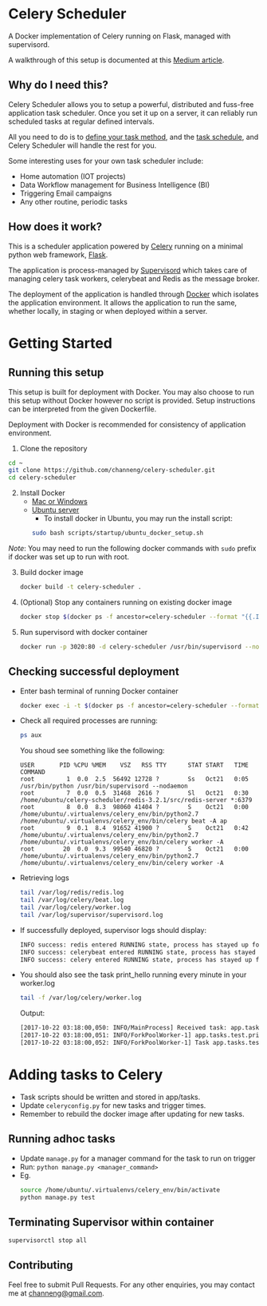 # Celery Scheduler

A Docker implementation of Celery running on Flask, managed with supervisord.

A walkthrough of this setup is documented at this [Medium article](https://medium.com/@channeng/setting-up-a-task-scheduler-application-with-celery-flask-part-1-8652265050dc).

## Why do I need this?

Celery Scheduler allows you to setup a powerful, distributed and fuss-free application task scheduler. Once you set it up on a server, it can reliably run scheduled tasks at regular defined intervals.

All you need to do is to [define your task method](app/tasks/test.py), and the [task schedule](celeryconfig.py), and Celery Scheduler will handle the rest for you.

Some interesting uses for your own task scheduler include:
- Home automation (IOT projects)
- Data Workflow management for Business Intelligence (BI)
- Triggering Email campaigns
- Any other routine, periodic tasks

## How does it work?

This is a scheduler application powered by [Celery](http://docs.celeryproject.org/en/latest/index.html) running on a minimal python web framework, [Flask](http://flask.pocoo.org/).

The application is process-managed by [Supervisord](http://supervisord.org/) which takes care of managing celery task workers, celerybeat and Redis as the message broker.

The deployment of the application is handled through [Docker](https://www.docker.com/what-docker) which isolates the application environment. It allows the application to run the same, whether locally, in staging or when deployed within a server.

# Getting Started

## Running this setup

This setup is built for deployment with Docker. You may also choose to run this setup without Docker however no script is provided. Setup instructions can be interpreted from the given Dockerfile.

Deployment with Docker is recommended for consistency of application environment.

1. Clone the repository
```bash
cd ~
git clone https://github.com/channeng/celery-scheduler.git
cd celery-scheduler
```

2. Install Docker
	- [Mac or Windows](https://docs.docker.com/engine/installation/)
	- [Ubuntu server](https://www.digitalocean.com/community/tutorials/how-to-install-and-use-docker-on-ubuntu-16-04)
		- To install docker in Ubuntu, you may run the install script:
		```bash
		sudo bash scripts/startup/ubuntu_docker_setup.sh
		```

*Note*: You may need to run the following docker commands with `sudo` prefix if docker was set up to run with root.

3. Build docker image
	```bash
	docker build -t celery-scheduler .
	```
4. (Optional) Stop any containers running on existing docker image
	```bash
	docker stop $(docker ps -f ancestor=celery-scheduler --format "{{.ID}}")
	```
5. Run supervisord with docker container
	```bash
	docker run -p 3020:80 -d celery-scheduler /usr/bin/supervisord --nodaemon
	```

## Checking successful deployment
- Enter bash terminal of running Docker container
	```bash
	docker exec -i -t $(docker ps -f ancestor=celery-scheduler --format "{{.ID}}") /bin/bash
	```
- Check all required processes are running: 
	```bash
	ps aux
	```

	You shoud see something like the following:
	```
	USER       PID %CPU %MEM    VSZ   RSS TTY      STAT START   TIME COMMAND
	root         1  0.0  2.5  56492 12728 ?        Ss   Oct21   0:05 /usr/bin/python /usr/bin/supervisord --nodaemon
	root         7  0.0  0.5  31468  2616 ?        Sl   Oct21   0:30 /home/ubuntu/celery-scheduler/redis-3.2.1/src/redis-server *:6379
	root         8  0.0  8.3  98060 41404 ?        S    Oct21   0:00 /home/ubuntu/.virtualenvs/celery_env/bin/python2.7 /home/ubuntu/.virtualenvs/celery_env/bin/celery beat -A ap
	root         9  0.1  8.4  91652 41900 ?        S    Oct21   0:42 /home/ubuntu/.virtualenvs/celery_env/bin/python2.7 /home/ubuntu/.virtualenvs/celery_env/bin/celery worker -A
	root        20  0.0  9.3  99540 46820 ?        S    Oct21   0:00 /home/ubuntu/.virtualenvs/celery_env/bin/python2.7 /home/ubuntu/.virtualenvs/celery_env/bin/celery worker -A
	```
- Retrieving logs
	```bash
	tail /var/log/redis/redis.log
	tail /var/log/celery/beat.log
	tail /var/log/celery/worker.log
	tail /var/log/supervisor/supervisord.log
	```
- If successfully deployed, supervisor logs should display:
	```bash
	INFO success: redis entered RUNNING state, process has stayed up for > than 10 seconds (startsecs)
	INFO success: celerybeat entered RUNNING state, process has stayed up for > than 10 seconds (startsecs)
	INFO success: celery entered RUNNING state, process has stayed up for > than 10 seconds (startsecs)
	```
- You should also see the task print_hello running every minute in your worker.log
	```bash
	tail -f /var/log/celery/worker.log
	```
	Output:
	```bash
	[2017-10-22 03:18:00,050: INFO/MainProcess] Received task: app.tasks.test.print_hello[aa1b7700-1665-4751-ada2-35aba5670d40]
	[2017-10-22 03:18:00,051: INFO/ForkPoolWorker-1] app.tasks.test.print_hello[aa1b7700-1665-4751-ada2-35aba5670d40]: Hello
	[2017-10-22 03:18:00,052: INFO/ForkPoolWorker-1] Task app.tasks.test.print_hello[aa1b7700-1665-4751-ada2-35aba5670d40] succeeded in 0.000455291003163s: None
	```

# Adding tasks to Celery

- Task scripts should be written and stored in app/tasks.
- Update `celeryconfig.py` for new tasks and trigger times.
- Remember to rebuild the docker image after updating for new tasks.

## Running adhoc tasks

- Update `manage.py` for a manager command for the task to run on trigger
- Run: ```python manage.py <manager_command>```
- Eg.
	```bash
	source /home/ubuntu/.virtualenvs/celery_env/bin/activate
	python manage.py test
	```

## Terminating Supervisor within container

```bash
supervisorctl stop all
```

## Contributing
Feel free to submit Pull Requests.
For any other enquiries, you may contact me at channeng@gmail.com.
